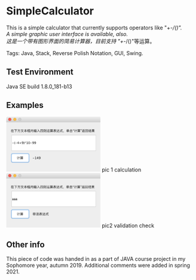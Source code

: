 # SimpleCalculator
This is a simple calculator that currently supports operators like "+-*/()".  
A simple graphic user interface is available, also.  
这是一个带有图形界面的简易计算器，目前支持 "+-*/()"等运算。

Tags: Java, Stack, Reverse Polish Notation, GUI, Swing.

## Test Environment
Java SE build 1.8.0_181-b13

## Examples
<img src="https://github.com/Mia-Dan/SimpleCalculator/blob/main/pics/example1.png" width="50%" />
pic 1 calculation  

<img src="https://github.com/Mia-Dan/SimpleCalculator/blob/main/pics/example2.png" width="50%" />
pic2 validation check  

## Other info
This piece of code was handed in as a part of JAVA course project in my Sophomore year, autumn 2019. 
Additional comments were added in spring 2021. 